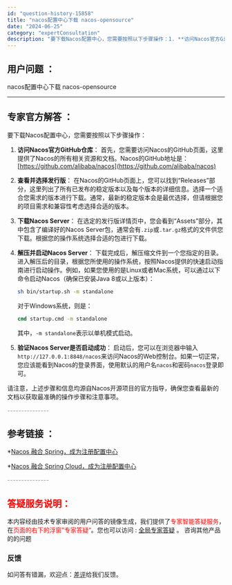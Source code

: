 ```yaml
---
id: "question-history-15858"
title: "nacos配置中心下载 nacos-opensource"
date: "2024-06-25"
category: "expertConsultation"
description: "要下载Nacos配置中心，您需要按照以下步骤操作：1. **访问Nacos官方GitHub仓库**：   首先，您需要访问Nacos的GitHub页面，这里提供了Nacos的所有相关资源和文档。Nacos的GitHub地址是：[https://github.com/alibaba/nacos](ht"
---
```


## 用户问题 ： 
 nacos配置中心下载 nacos-opensource 

---------------
## 专家官方解答 ：

要下载Nacos配置中心，您需要按照以下步骤操作：

1. **访问Nacos官方GitHub仓库**：
   首先，您需要访问Nacos的GitHub页面，这里提供了Nacos的所有相关资源和文档。Nacos的GitHub地址是：[https://github.com/alibaba/nacos](https://github.com/alibaba/nacos)

2. **查看并选择发行版**：
   在Nacos的GitHub页面上，您可以找到“Releases”部分，这里列出了所有已发布的稳定版本以及每个版本的详细信息。选择一个适合您需求的版本进行下载。通常，最新的稳定版本会是最优选择，但请根据您的项目需求和兼容性考虑选择合适的版本。

3. **下载Nacos Server**：
   在选定的发行版详情页中，您会看到“Assets”部分，其中包含了编译好的Nacos Server包，通常会有`.zip`或`.tar.gz`格式的文件供您下载。根据您的操作系统选择合适的包进行下载。

4. **解压并启动Nacos Server**：
   下载完成后，解压缩文件到一个您指定的目录。进入解压后的目录，根据您所使用的操作系统，按照Nacos提供的快速启动指南进行启动操作。例如，如果您使用的是Linux或者Mac系统，可以通过以下命令启动Nacos（确保已安装Java 8或以上版本）：
   ```bash
   sh bin/startup.sh -m standalone
   ```
   对于Windows系统，则是：
   ```cmd
   cmd startup.cmd -m standalone
   ```
   其中，`-m standalone`表示以单机模式启动。

5. **验证Nacos Server是否启动成功**：
   启动后，您可以在浏览器中输入`http://127.0.0.1:8848/nacos`来访问Nacos的Web控制台。如果一切正常，您应该能看到Nacos的登录界面，使用默认的用户名`nacos`和密码`nacos`登录即可。

请注意，上述步骤和信息均源自Nacos开源项目的官方指导，确保您查看最新的文档以获取最准确的操作步骤和注意事项。


<font color="#949494">---------------</font> 


## 参考链接 ：

*[Nacos 融合 Spring，成为注册配置中心](https://nacos.io/docs/latest/ecology/use-nacos-with-spring)
 
 *[Nacos 融合 Spring Cloud，成为注册配置中心](https://nacos.io/docs/latest/ecology/use-nacos-with-spring-cloud)


 <font color="#949494">---------------</font> 
 


## <font color="#FF0000">答疑服务说明：</font> 

本内容经由技术专家审阅的用户问答的镜像生成，我们提供了<font color="#FF0000">专家智能答疑服务</font>，在<font color="#FF0000">页面的右下的浮窗”专家答疑“</font>。您也可以访问 : [全局专家答疑](https://answer.opensource.alibaba.com/docs/intro) 。 咨询其他产品的的问题

### 反馈
如问答有错漏，欢迎点：[差评](https://ai.nacos.io/user/feedbackByEnhancerGradePOJOID?enhancerGradePOJOId=15874)给我们反馈。
